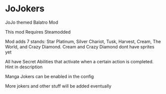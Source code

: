 
# JoJokers
 JoJo themed Balatro Mod

This mod Requires Steamodded

Mod adds 7 stands: Star Platinum, Silver Chariot, Tusk, Harvest, Cream, The World, and Crazy Diamond. Cream and Crazy Diamond dont have sprites yet


All have Secret Abilities that activate when a certain action is completed. Hint in description

Manga Jokers can be enabled in the config

More jokers and other stuff will be added eventually 
